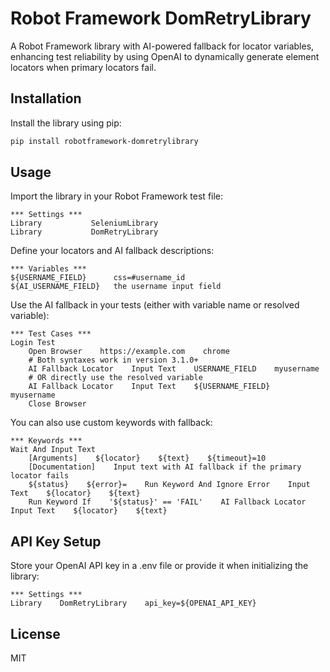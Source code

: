 # Robot Framework DomRetryLibrary

A Robot Framework library with AI-powered fallback for locator variables, enhancing test reliability by using OpenAI to dynamically generate element locators when primary locators fail.

## Installation

Install the library using pip:

```bash
pip install robotframework-domretrylibrary
```

## Usage

Import the library in your Robot Framework test file:

```robotframework
*** Settings ***
Library           SeleniumLibrary
Library           DomRetryLibrary
```

Define your locators and AI fallback descriptions:

```robotframework
*** Variables ***
${USERNAME_FIELD}      css=#username_id
${AI_USERNAME_FIELD}   the username input field
```

Use the AI fallback in your tests (either with variable name or resolved variable):

```robotframework
*** Test Cases ***
Login Test
    Open Browser    https://example.com    chrome
    # Both syntaxes work in version 3.1.0+
    AI Fallback Locator    Input Text    USERNAME_FIELD    myusername
    # OR directly use the resolved variable
    AI Fallback Locator    Input Text    ${USERNAME_FIELD}    myusername
    Close Browser
```

You can also use custom keywords with fallback:

```robotframework
*** Keywords ***
Wait And Input Text
    [Arguments]    ${locator}    ${text}    ${timeout}=10
    [Documentation]    Input text with AI fallback if the primary locator fails
    ${status}    ${error}=    Run Keyword And Ignore Error    Input Text    ${locator}    ${text}
    Run Keyword If    '${status}' == 'FAIL'    AI Fallback Locator    Input Text    ${locator}    ${text}
```

## API Key Setup

Store your OpenAI API key in a .env file or provide it when initializing the library:

```robotframework
*** Settings ***
Library    DomRetryLibrary    api_key=${OPENAI_API_KEY}
```

## License

MIT 